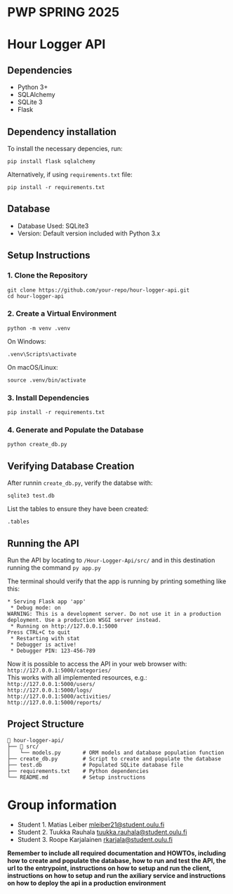 # PWP SPRING 2025

# Hour Logger API

## Dependencies

- Python 3+
- SQLAlchemy
- SQLite 3
- Flask

## Dependency installation

To install the necessary depencies, run:

```pip install flask sqlalchemy```

Alternatively, if using ```requirements.txt``` file:

```pip install -r requirements.txt```

## Database

- Database Used: SQLite3
- Version: Default version included with Python 3.x

## Setup Instructions

### **1. Clone the Repository**
```
git clone https://github.com/your-repo/hour-logger-api.git
cd hour-logger-api
```
### **2. Create a Virtual Environment**
```
python -m venv .venv
```
On Windows:
```
.venv\Scripts\activate
```
On macOS/Linux:
```
source .venv/bin/activate
```
### **3. Install Dependencies**
```
pip install -r requirements.txt
```
### **4. Generate and Populate the Database**
```
python create_db.py
```
## Verifying Database Creation
After runnin ```create_db.py```, verify the databse with:
```
sqlite3 test.db
```
List the tables to ensure they have been created:
```
.tables
```
## Running the API
Run the API by locating to ```/Hour-Logger-Api/src/``` and in this destination running the command ```py app.py```

The terminal should verify that the app is running by printing something like this:
```
* Serving Flask app 'app'
 * Debug mode: on
WARNING: This is a development server. Do not use it in a production deployment. Use a production WSGI server instead.
 * Running on http://127.0.0.1:5000
Press CTRL+C to quit   
 * Restarting with stat
 * Debugger is active!
 * Debugger PIN: 123-456-789
 ```
Now it is possible to access the API in your web browser with:\
```http://127.0.0.1:5000/categories/```\
This works with all implemented resources, e.g.: \
```http://127.0.0.1:5000/users/``` \
```http://127.0.0.1:5000/logs/```\
```http://127.0.0.1:5000/activities/```\
```http://127.0.0.1:5000/reports/```


## Project Structure
```
📁 hour-logger-api/
├── 📁 src/
│   └── models.py       # ORM models and database population function
├── create_db.py        # Script to create and populate the database
├── test.db             # Populated SQLite database file
├── requirements.txt    # Python dependencies
└── README.md           # Setup instructions
```
# Group information

- Student 1. Matias Leiber mleiber21@student.oulu.fi
- Student 2. Tuukka Rauhala tuukka.rauhala@student.oulu.fi
- Student 3. Roope Karjalainen rkarjala@student.oulu.fi

**Remember to include all required documentation and HOWTOs, including how to create and populate the database, how to run and test the API, the url to the entrypoint, instructions on how to setup and run the client, instructions on how to setup and run the axiliary service and instructions on how to deploy the api in a production environment**
